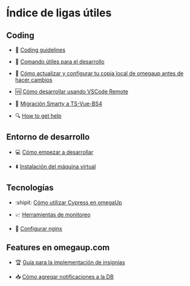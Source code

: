 # Índice de ligas útiles
## Coding
- 📝 [Coding guidelines](https://github.com/omegaup/omegaup/blob/main/frontend/www/docs/Coding-guidelines)

- :100: [Comando útiles para el desarrollo](https://github.com/omegaup/omegaup/blob/main/frontend/www/docs/Comandos-%C3%BAtiles-para-el-desarrollo.md)

- :beginner: [Cómo actualizar y configurar tu copia local de omegaup antes de hacer cambios](https://github.com/omegaup/omegaup/blob/main/frontend/www/docs/C%C3%B3mo-actualizar-y-configurar-tu-copia-local-de-omegaup-antes-de-hacer-cambios.md)

- 🆚 [Cómo desarrollar usando VSCode Remote](https://github.com/omegaup/omegaup/blob/main/frontend/www/docs/C%C3%B3mo-desarrollar-usando-VSCode-Remote.md)

- 🔧 [Migración Smarty a TS-Vue-BS4](https://github.com/omegaup/omegaup/blob/main/frontend/www/docs/%5BGuidelines-to-Follow%5D-Migrating-from-Smarty-.tpl-to-Typescript,-Vue-and-Bootstrap-4.md)

- :mag: [How to get help](https://github.com/omegaup/omegaup/blob/main/frontend/www/docs/How-to-Get-Help.md)

## Entorno de desarrollo
- :computer: [Cómo empezar a desarrollar](https://github.com/omegaup/omegaup/blob/main/frontend/www/docs/C%C3%B3mo-empezar-a-desarrollar.md)

- ⬇️ [Instalación del máquina virtual](https://github.com/omegaup/omegaup/blob/main/frontend/www/docs/Instalaci%C3%B3n-de-m%C3%A1quina-virtual.md)


## Tecnologías
- :shipit: [Cómo utilizar Cypress en omegaUp](https://github.com/omegaup/omegaup/blob/main/frontend/www/docs/C%C3%B3mo-utilizar-Cypress-en-omegaUp.md)

- :chart_with_upwards_trend: [Herramientas de monitoreo](https://github.com/omegaup/omegaup/blob/main/frontend/www/docs/Herramientas-de-monitoreo.md)

- 🔗 [Configurar nginx](https://github.com/omegaup/omegaup/blob/main/frontend/www/docs/Configurar-nginx.md)

## Features en omegaup.com
- :trophy: [Guía para la implementación de insignias](https://github.com/omegaup/omegaup/blob/main/frontend/www/docs/Gu%C3%ADa-para-la-Implementaci%C3%B3n-de-Insignias-en-omegaUp.md)

-  :inbox_tray: [Cómo agregar notificaciones a la DB](https://github.com/omegaup/omegaup/blob/main/frontend/www/docs/C%C3%B3mo-agregar-nuevas-notificaciones.md)
